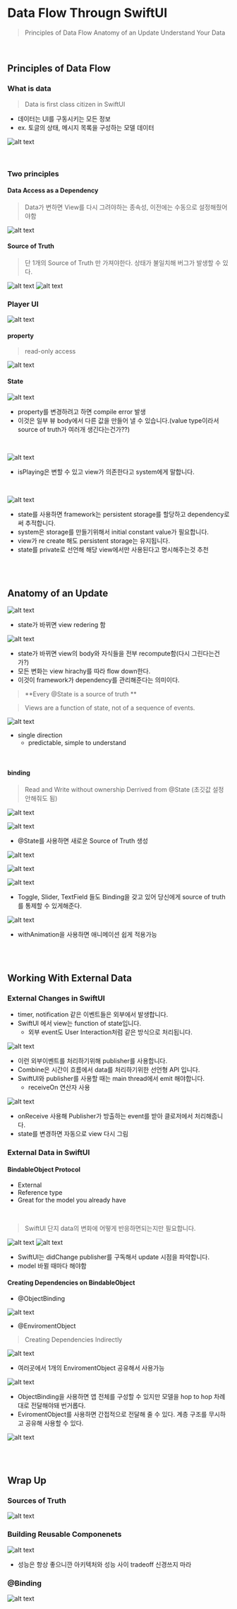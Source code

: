 # Data Flow Througn SwiftUI

> Principles of Data Flow
> Anatomy of an Update 
> Understand Your Data

<br>

## Principles of Data Flow

### What is data
> Data is first class citizen in SwiftUI
  - 데이터는 UI를 구동시키는 모든 정보
  - ex. 토글의 상태, 메시지 목록을 구성하는 모델 데이터

![alt text](image.png)

<br>

### Two principles 

#### Data Access as a Dependency
  > Data가 변하면 View를 다시 그려야하는 종속성, 이전에는 수동으로 설정해줬어야함

  ![alt text](image-1.png)
  
#### Source of Truth
  > 단 1개의 Source of Truth 만 가져야한다. 상태가 불일치해 버그가 발생할 수 있다.

  ![alt text](image-2.png)
  ![alt text](image-3.png)


### Player UI

![alt text](image-4.png)

#### property
> read-only access

![alt text](image-5.png)

#### State

![alt text](image-6.png)

- property를 변경하려고 하면 compile error 발생
- 이것은 일부 뷰 body에서 다른 값을 만들어 낼 수 있습니다.(value type이라서 source of truth가 여러개 생긴다는건가??)

<br>

![alt text](image-7.png)

- isPlaying은 변할 수 있고 view가 의존한다고 system에게 말합니다.

<br>

![alt text](image-8.png)

- state를 사용하면 framework는 persistent storage를 할당하고 dependency로써 추적합니다.
- system은 storage를 만들기위해서 initial constant value가 필요합니다.
- view가 re create 해도 persistent storage는 유지됩니다.
- state를 private로 선언해 해당 view에서만 사용된다고 명시해주는것 추천



<br>
<br>

## Anatomy of an Update

![alt text](image-9.png)

- state가 바뀌면 view redering 함

![alt text](image-10.png)

- state가 바뀌면 view의 body와 자식들을 전부 recompute함(다시 그린다는건가?)
- 모든 변화는 view hirachy를 따라 flow down한다.
- 이것이 framework가 dependency를 관리해준다는 의미이다.


> **Every @State is a source of truth **

> Views are a function of state,
> not of a sequence of events.

![alt text](image-11.png)

- single direction
  - predictable, simple to understand

<br>

#### binding
> Read and Write without ownership
> Derrived from @State (초깃값 설정 안해줘도 됨)

![alt text](image-12.png)

![alt text](image-14.png)
- @State를 사용하면 새로운 Source of Truth 생성

![alt text](image-15.png)

![alt text](image-16.png)

![alt text](image-17.png)
- Toggle, Slider, TextField 들도 Binding을 갖고 있어 당신에게 source of truth를 통제할 수 있게해준다.

![alt text](image-18.png)
- withAnimation을 사용하면 애니메이션 쉽게 적용가능

<br>
<br>

## Working With External Data

### External Changes in SwiftUI
- timer, notification 같은 이벤트들은 외부에서 발생합니다.
- SwiftUI 에서 view는 function of state입니다.
  - 외부 event도 User Interaction처럼 같은 방식으로 처리됩니다.


![alt text](image-19.png)

- 이런 외부이벤트를 처리하기위해 publisher를 사용합니다.
- Combine은 시간이 흐름에서 data를 처리하기위한 선언형 API 입니다.
- SwiftUI와 publisher를 사용할 때는 main thread에서 emit 해야합니다.
  - receiveOn 연산자 사용


![alt text](image-20.png)
- onReceive 사용해 Publisher가 방출하는 event를 받아 클로저에서 처리해줍니다.
- state를 변경하면 자동으로 view 다시 그림


### External Data in SwiftUI

#### BindableObject Protocol
- External
- Reference type
- Great for the model you already have

<br>

> SwiftUI 단지 data의 변화에 어떻게 반응하면되는지만 필요합니다.


![alt text](image-22.png)
![alt text](image-21.png)

- SwiftUI는 didChange publisher를 구독해서 update 시점을 파악합니다.
- model 바뀔 때마다 해야함


#### Creating Dependencies on BindableObject

- @ObjectBinding

![alt text](image-25.png)

- @EnviromentObject
> Creating Dependencies Indirectly

![alt text](image-24.png)
- 여러곳에서 1개의 EnviromentObject 공유해서 사용가능

![alt text](image-26.png)

- ObjectBinding을 사용하면 앱 전체를 구성할 수 있지만 모델을 hop to hop 차례대로 전달해야돼 번거롭다.
- EviromentObject를 사용하면 간접적으로 전달해 줄 수 있다. 계층 구조를 무시하고 공유해 사용할 수 있다.

![alt text](image-28.png)

<br>
<br>

## Wrap Up

### Sources of Truth

![alt text](image-29.png)

### Building Reusable Componenets

![alt text](image-30.png)

- 성능은 항상 좋으니깐 아키텍처와 성능 사이 tradeoff 신경쓰지 마라

### @Binding

![alt text](image-31.png)

